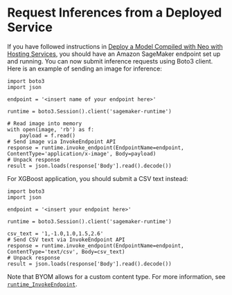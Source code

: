# Request Inferences from a Deployed Service<a name="neo-requests"></a>

If you have followed instructions in [Deploy a Model Compiled with Neo with Hosting Services](neo-deployment-hosting-services.md), you should have an Amazon SageMaker endpoint set up and running\. You can now submit inference requests using Boto3 client\. Here is an example of sending an image for inference:

```
import boto3
import json
 
endpoint = '<insert name of your endpoint here>'
 
runtime = boto3.Session().client('sagemaker-runtime')
 
# Read image into memory
with open(image, 'rb') as f:
    payload = f.read()
# Send image via InvokeEndpoint API
response = runtime.invoke_endpoint(EndpointName=endpoint, ContentType='application/x-image', Body=payload)
# Unpack response
result = json.loads(response['Body'].read().decode())
```

For XGBoost application, you should submit a CSV text instead:

```
import boto3
import json
 
endpoint = '<insert your endpoint here>'
 
runtime = boto3.Session().client('sagemaker-runtime')
 
csv_text = '1,-1.0,1.0,1.5,2.6'
# Send CSV text via InvokeEndpoint API
response = runtime.invoke_endpoint(EndpointName=endpoint, ContentType='text/csv', Body=csv_text)
# Unpack response
result = json.loads(response['Body'].read().decode())
```

Note that BYOM allows for a custom content type\. For more information, see [ `runtime_InvokeEndpoint`](https://docs.aws.amazon.com/sagemaker/latest/APIReference/API_runtime_InvokeEndpoint.html)\.